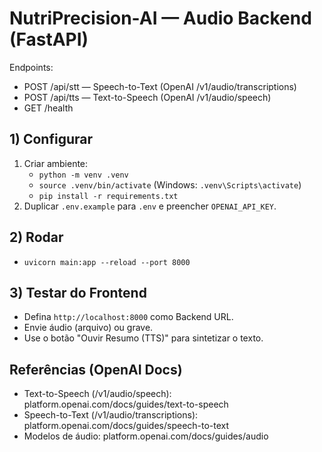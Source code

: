 # NutriPrecision-AI — Audio Backend (FastAPI)

Endpoints:
- POST /api/stt — Speech-to-Text (OpenAI /v1/audio/transcriptions)
- POST /api/tts — Text-to-Speech (OpenAI /v1/audio/speech)
- GET  /health

## 1) Configurar
1. Criar ambiente:
   - `python -m venv .venv`
   - `source .venv/bin/activate`  (Windows: `.venv\Scripts\activate`)
   - `pip install -r requirements.txt`
2. Duplicar `.env.example` para `.env` e preencher `OPENAI_API_KEY`.

## 2) Rodar
- `uvicorn main:app --reload --port 8000`

## 3) Testar do Frontend
- Defina `http://localhost:8000` como Backend URL.
- Envie áudio (arquivo) ou grave.
- Use o botão "Ouvir Resumo (TTS)" para sintetizar o texto.

## Referências (OpenAI Docs)
- Text-to-Speech (/v1/audio/speech): platform.openai.com/docs/guides/text-to-speech
- Speech-to-Text (/v1/audio/transcriptions): platform.openai.com/docs/guides/speech-to-text
- Modelos de áudio: platform.openai.com/docs/guides/audio